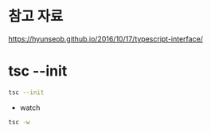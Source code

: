 # 참고 자료

https://hyunseob.github.io/2016/10/17/typescript-interface/

# tsc --init

```bash
tsc --init
```

- watch

```bash
tsc -w
```
